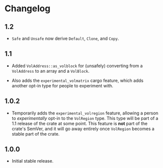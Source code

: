 # Changelog

## 1.2

* `Safe` and `Unsafe` now derive `Default`, `Clone`, and `Copy`.

## 1.1

* Added `VolAddress::as_volblock` for (unsafely) converting from a `VolAddress`
  to an array and a `VolBlock`.

* Also adds the `experimental_volmatrix` cargo feature, which adds another
  opt-in type for people to experiment with.

## 1.0.2

* Temporarily adds the `experimental_volregion` feature, allowing a person to
  *experimentally* opt-in to the `VolRegion` type. This type will be part of a
  1.1 release of the crate at some point. This feature is **not** part of the
  crate's SemVer, and it will go away entirely once `VolRegion` becomes a stable
  part of the crate.

## 1.0.0

* Initial stable release.
